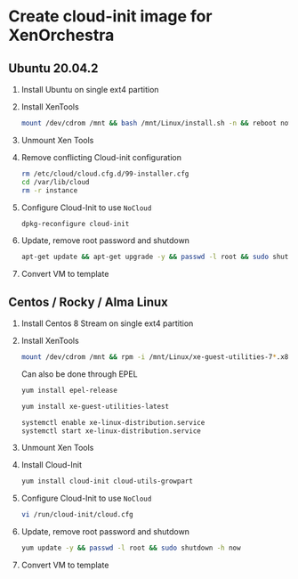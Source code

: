 # Create cloud-init image for XenOrchestra

## Ubuntu 20.04.2

1. Install Ubuntu on single ext4 partition
2. Install XenTools

    ```bash
    mount /dev/cdrom /mnt && bash /mnt/Linux/install.sh -n && reboot now
    ```

3. Unmount Xen Tools

4. Remove conflicting Cloud-init configuration

    ```bash
    rm /etc/cloud/cloud.cfg.d/99-installer.cfg
    cd /var/lib/cloud
    rm -r instance
    ```

5. Configure Cloud-Init to use ```NoCloud```

    ```bash
    dpkg-reconfigure cloud-init
    ```

6. Update, remove root password and shutdown

    ```bash
    apt-get update && apt-get upgrade -y && passwd -l root && sudo shutdown -h now
    ```

7. Convert VM to template

## Centos / Rocky / Alma Linux

1. Install Centos 8 Stream on single ext4 partition
2. Install XenTools

    ```bash
    mount /dev/cdrom /mnt && rpm -i /mnt/Linux/xe-guest-utilities-7*.x86_64.rpm && reboot now
    ```
    
    Can also be done through EPEL
    
    ```bash
    yum install epel-release
    ```
    
    ```bash
    yum install xe-guest-utilities-latest
    ```

    ```bash
    systemctl enable xe-linux-distribution.service
    systemctl start xe-linux-distribution.service
    ```

3. Unmount Xen Tools

4. Install Cloud-Init

    ```bash
    yum install cloud-init cloud-utils-growpart
    ```

5. Configure Cloud-Init to use ```NoCloud```

    ```bash
    vi /run/cloud-init/cloud.cfg
    ```

6. Update, remove root password and shutdown

    ```bash
    yum update -y && passwd -l root && sudo shutdown -h now
    ```

7. Convert VM to template
